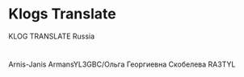 # Klogs Translate 
KLOG TRANSLATE Russia
#

 Arnis-Janis ArmansYL3GBC/Ольга Георгиевна Скобелева RA3TYL 
